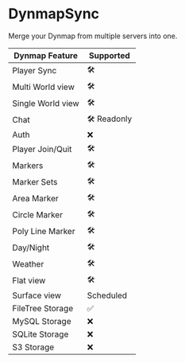 # DynmapSync
Merge your Dynmap from multiple servers into one.

| Dynmap Feature    | Supported    |
|-------------------|--------------|
| Player Sync       | 🛠️          |
| Multi World view  | 🛠️          |
| Single World view | 🛠️          |
| Chat              | 🛠️ Readonly |
| Auth              | ❌            |
| Player Join/Quit  | 🛠️          |
| Markers           | 🛠️          |
| Marker Sets       | 🛠️          |
| Area Marker       | 🛠️          |
| Circle Marker     | 🛠️          |
| Poly Line Marker  | 🛠️          |
| Day/Night         | 🛠️          |
| Weather           | 🛠️          |
| Flat view         | 🛠️          |
| Surface view      | Scheduled    |
| FileTree Storage  | ✅            |
| MySQL Storage     | ❌            |
| SQLite Storage    | ❌            |
| S3 Storage        | ❌            |